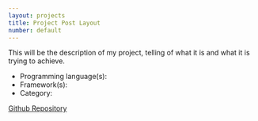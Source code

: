 ```yaml
---
layout: projects 
title: Project Post Layout 
number: default
---
```


<p>This will be the description of my project, telling of what it is and what it is trying to
achieve. </p>


<ul>
    <li>Programming language(s):</li>
    <li>Framework(s): </li>
    <li>Category: </li>
</ul>
<a href="https://github.com/shorrian">Github Repository</a>
